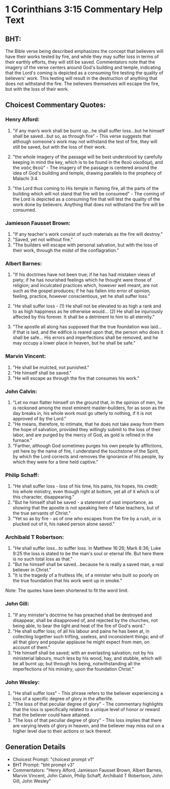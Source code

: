 # 1 Corinthians 3:15 Commentary Help Text

## BHT:
The Bible verse being described emphasizes the concept that believers will have their works tested by fire, and while they may suffer loss in terms of their earthly efforts, they will still be saved. Commentators note that the imagery of the verse centers around God's building and temple, indicating that the Lord's coming is depicted as a consuming fire testing the quality of believers' work. This testing will result in the destruction of anything that does not withstand the fire. The believers themselves will escape the fire, but with the loss of their work.

## Choicest Commentary Quotes:
### Henry Alford:
1. "if any man’s work shall be burnt up...he shall suffer loss...but he himself shall be saved...but so, as through fire" - This verse suggests that although someone's work may not withstand the test of fire, they will still be saved, but with the loss of their work.

2. "the whole imagery of the passage will be best understood by carefully keeping in mind the key, which is to be found in the θεοῦ οἰκοδομή, and the ναὸς θεοῦ" - The imagery of the passage is centered around the idea of God's building and temple, drawing parallels to the prophecy of Malachi 3:4.

3. "the Lord thus coming to His temple in flaming fire, all the parts of the building which will not stand that fire will be consumed" - The coming of the Lord is depicted as a consuming fire that will test the quality of the work done by believers. Anything that does not withstand the fire will be consumed.

### Jamieson Fausset Brown:
1. "If any teacher's work consist of such materials as the fire will destroy."
2. "Saved, yet not without fire."
3. "The builders will escape with personal salvation, but with the loss of their work, through the midst of the conflagration."

### Albert Barnes:
1. "If his doctrines have not been true; if he has had mistaken views of piety; if he has nourished feelings which he thought were those of religion; and inculcated practices which, however well meant, are not such as the gospel produces; if he has fallen into error of opinion, feeling, practice, however conscientious, yet he shall suffer loss." 

2. "He shall suffer loss - (1) He shall not be elevated to as high a rank and to as high happiness as he otherwise would... (2) He shall be injuriously affected by this forever. It shall be a detriment to him to all eternity."

3. "The apostle all along has supposed that the true foundation was laid... if that is laid, and the edifice is reared upon that, the person who does it shall be safe... His errors and imperfections shall be removed, and he may occupy a lower place in heaven, but he shall be safe."

### Marvin Vincent:
1. "He shall be mulcted, not punished."
2. "He himself shall be saved."
3. "He will escape as through the fire that consumes his work."

### John Calvin:
1. "Let no man flatter himself on the ground that, in the opinion of men, he is reckoned among the most eminent master-builders, for as soon as the day breaks in, his whole work must go utterly to nothing, if it is not approved of by the Lord."
2. "He means, therefore, to intimate, that he does not take away from them the hope of salvation, provided they willingly submit to the loss of their labor, and are purged by the mercy of God, as gold is refined in the furnace."
3. "Farther, although God sometimes purges his own people by afflictions, yet here by the name of fire, I understand the touchstone of the Spirit, by which the Lord corrects and removes the ignorance of his people, by which they were for a time held captive."

### Philip Schaff:
1. "He shall suffer loss - loss of his time, his pains, his hopes, his credit; his whole ministry, even though right at bottom, yet all of it which is of this character, disappearing." 
2. "But he himself shall be saved - a statement of vast importance, as showing that the apostle is not speaking here of false teachers, but of the true servants of Christ." 
3. "Yet so as by fire - as of one who escapes from the fire by a rush, or is plucked out of it, his naked person alone saved."

### Archibald T Robertson:
1. "He shall suffer loss...to suffer loss. In Matthew 16:26; Mark 8:36; Luke 9:25 the loss is stated to be the man's soul or eternal life. But here there is no such total loss as that."
2. "But he himself shall be saved...because he is really a saved man, a real believer in Christ."
3. "It is the tragedy of a fruitless life, of a minister who built so poorly on the true foundation that his work went up in smoke."

Note: The quotes have been shortened to fit the word limit.

### John Gill:
1. "If any minister's doctrine he has preached shall be destroyed and disappear, shall be disapproved of, and rejected by the churches, not being able, to bear the light and heat of the fire of God's word."
2. "He shall suffer loss; of all his labour and pains he has been at, in collecting together such trifling, useless, and inconsistent things; and of all that glory and popular applause he might expect from men, on account of them."
3. "He himself shall be saved; with an everlasting salvation; not by his ministerial labours, much less by his wood, hay, and stubble, which will be all burnt up; but through his being, notwithstanding all the imperfections of his ministry, upon the foundation Christ."

### John Wesley:
1. "He shall suffer loss" - This phrase refers to the believer experiencing a loss of a specific degree of glory in the afterlife.
2. "The loss of that peculiar degree of glory" - The commentary highlights that the loss is specifically related to a unique level of honor or reward that the believer could have attained.
3. "The loss of that peculiar degree of glory" - This loss implies that there are varying levels of glory in heaven, and the believer may miss out on a higher level due to their actions or lack thereof.


## Generation Details
- Choicest Prompt: "choicest prompt v1"
- BHT Prompt: "bht prompt v3"
- Commentators: "Henry Alford, Jamieson Fausset Brown, Albert Barnes, Marvin Vincent, John Calvin, Philip Schaff, Archibald T Robertson, John Gill, John Wesley"
